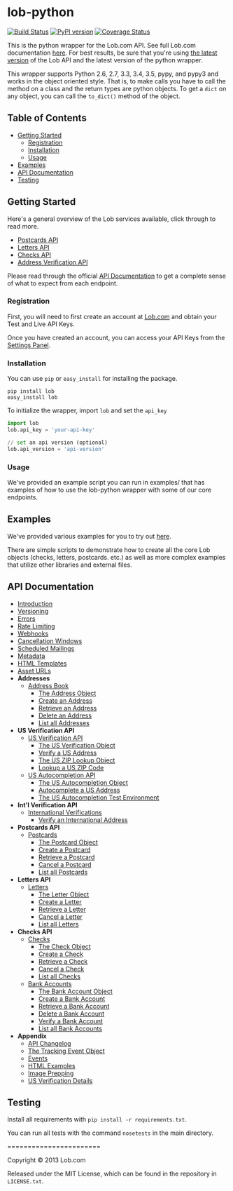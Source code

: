 # lob-python

[![Build Status](https://travis-ci.org/lob/lob-python.svg?branch=master)](https://travis-ci.org/lob/lob-python)
[![PyPI version](https://badge.fury.io/py/lob.svg)](http://badge.fury.io/py/lob)
[![Coverage Status](https://coveralls.io/repos/lob/lob-python/badge.svg?branch=master)](https://coveralls.io/r/lob/lob-python?branch=master)

This is the python wrapper for the Lob.com API. See full Lob.com documentation [here](https://lob.com/docs/python). For best results, be sure that you're using [the latest version](https://lob.com/docs/python#version) of the Lob API and the latest version of the python wrapper.

This wrapper supports Python 2.6, 2.7, 3.3, 3.4, 3.5, pypy, and pypy3 and works in the object oriented style. That is, to make calls you have to call the method on a class and the return types are python objects. To get a `dict` on any object, you can call the `to_dict()` method of the object.

## Table of Contents

- [Getting Started](#getting-started)
  - [Registration](#registration)
  - [Installation](#installation)
  - [Usage](#usage)
- [Examples](#examples)
- [API Documentation](#api-documentation)
- [Testing](#testing)

## Getting Started

Here's a general overview of the Lob services available, click through to read more.

- [Postcards API](https://lob.com/services/postcards)
- [Letters API](https://lob.com/services/letters)
- [Checks API](https://lob.com/services/checks)
- [Address Verification API](https://lob.com/services/verifications)

Please read through the official [API Documentation](#api-documentation) to get a complete sense of what to expect from each endpoint.

### Registration

First, you will need to first create an account at [Lob.com](https://dashboard.lob.com/#/register) and obtain your Test and Live API Keys.

Once you have created an account, you can access your API Keys from the [Settings Panel](https://dashboard.lob.com/#/settings).

### Installation

You can use `pip` or `easy_install` for installing the package.

```
pip install lob
easy_install lob
```

To initialize the wrapper, import `lob` and set the `api_key`

```python
import lob
lob.api_key = 'your-api-key'

// set an api version (optional)
lob.api_version = 'api-version'
```

### Usage

We've provided an example script you can run in examples/ that has examples of how to use the lob-python wrapper with some of our core endpoints.

## Examples

We've provided various examples for you to try out [here](https://github.com/lob/lob-python/tree/master/examples).

There are simple scripts to demonstrate how to create all the core Lob objects (checks, letters, postcards. etc.) as well as more complex examples that utilize other libraries and external files.

## API Documentation

- [Introduction](https://lob.com/docs/python#introduction)
- [Versioning](https://lob.com/docs/python#version)
- [Errors](https://lob.com/docs/python#errors)
- [Rate Limiting](https://lob.com/docs/python#rate-limits)
- [Webhooks](https://lob.com/docs/python#webhooks)
- [Cancellation Windows](https://lob.com/docs/python#cancellation)
- [Scheduled Mailings](https://lob.com/docs/python#scheduled)
- [Metadata](https://lob.com/docs/python#metadata)
- [HTML Templates](https://lob.com/docs/python#templates)
- [Asset URLs](https://lob.com/docs/python#urls)
- **Addresses**
  - [Address Book](https://lob.com/docs/python#addresses)
    - [The Address Object](https://lob.com/docs/python#addresses_object)
    - [Create an Address](https://lob.com/docs/python#addresses_create)
    - [Retrieve an Address](https://lob.com/docs/python#addresses_retrieve)
    - [Delete an Address](https://lob.com/docs/python#addresses_delete)
    - [List all Addresses](https://lob.com/docs/python#addresses_list)
- **US Verification API**
  - [US Verification API](https://lob.com/docs/python#us_verifications)
    - [The US Verification Object](https://lob.com/docs/python#us_verifications_object)
    - [Verify a US Address](https://lob.com/docs/python#us_verifications_create)
    - [The US ZIP Lookup Object](https://lob.com/docs/python#us_zip_lookups_object)
    - [Lookup a US ZIP Code](https://lob.com/docs/python#us_zip_lookups_create)
  - [US Autocompletion API](https://lob.com/docs/python#us_autocompletions)
    - [The US Autocompletion Object](https://lob.com/docs/python#us_autocompletions_object)
    - [Autocomplete a US Address](https://lob.com/docs/python#us_autocompletions_create)
    - [The US Autocompletion Test Environment](https://lob.com/docs/python#us-autocompletions-test-environment)
- **Int'l Verification API**
  - [International Verifications](https://lob.com/docs/python#intl_verifications)
    - [Verify an International Address](https://lob.com/docs/python#intl_verifications_create)
- **Postcards API**
  - [Postcards](https://lob.com/docs/python#postcards)
    - [The Postcard Object](https://lob.com/docs/python#postcards_object)
    - [Create a Postcard](https://lob.com/docs/python#postcards_create)
    - [Retrieve a Postcard](https://lob.com/docs/python#postcards_retrieve)
    - [Cancel a Postcard](https://lob.com/docs/python#postcards_delete)
    - [List all Postcards](https://lob.com/docs/python#postcards_list)
- **Letters API**
  - [Letters](https://lob.com/docs/python#letters)
    - [The Letter Object](https://lob.com/docs/python#letters_object)
    - [Create a Letter](https://lob.com/docs/python#letters_create)
    - [Retrieve a Letter](https://lob.com/docs/python#letters_retrieve)
    - [Cancel a Letter](https://lob.com/docs/python#letters_delete)
    - [List all Letters](https://lob.com/docs/python#letters_list)
- **Checks API**
  - [Checks](https://lob.com/docs/python#checks)
    - [The Check Object](https://lob.com/docs/python#checks_object)
    - [Create a Check](https://lob.com/docs/python#checks_create)
    - [Retrieve a Check](https://lob.com/docs/python#checks_retrieve)
    - [Cancel a Check](https://lob.com/docs/python#checks_delete)
    - [List all Checks](https://lob.com/docs/python#checks_list)
  - [Bank Accounts](https://lob.com/docs/python#bank-accounts)
    - [The Bank Account Object](https://lob.com/docs/python#bankaccounts_object)
    - [Create a Bank Account](https://lob.com/docs/python#bankaccounts_create)
    - [Retrieve a Bank Account](https://lob.com/docs/python#bankaccounts_retrieve)
    - [Delete a Bank Account](https://lob.com/docs/python#bankaccounts_delete)
    - [Verify a Bank Account](https://lob.com/docs/python#bankaccounts_verify)
    - [List all Bank Accounts](https://lob.com/docs/python#bankaccounts_list)
- **Appendix**
  - [API Changelog](https://lob.com/docs/python#changelog)
  - [The Tracking Event Object](https://lob.com/docs/python#tracking_event_object)
  - [Events](https://lob.com/docs/python#events)
  - [HTML Examples](https://lob.com/docs/python#html-examples)
  - [Image Prepping](https://lob.com/docs/python#prepping)
  - [US Verification Details](https://lob.com/docs/python#us_verification_details)

## Testing

Install all requirements with `pip install -r requirements.txt`.

You can run all tests with the command `nosetests` in the main directory.

=======================

Copyright &copy; 2013 Lob.com

Released under the MIT License, which can be found in the repository in `LICENSE.txt`.
